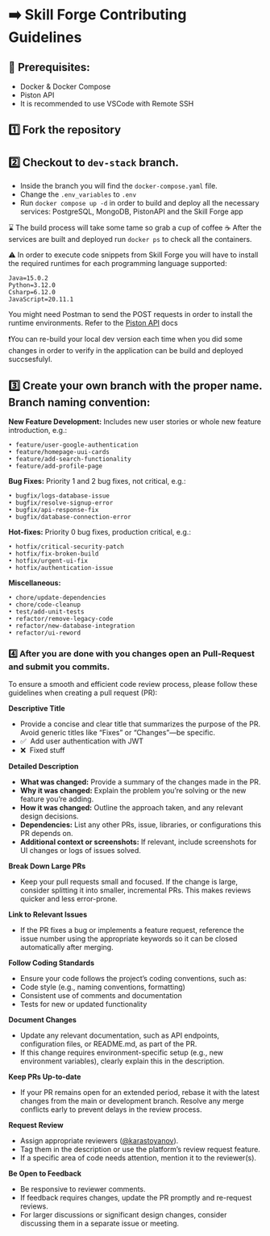 
# ➡️ Skill Forge Contributing Guidelines

## 📝 Prerequisites:
* Docker & Docker Compose
* Piston API
* It is recommended to use VSCode with Remote SSH

## 1️⃣ Fork the repository

## 2️⃣ Checkout to `dev-stack` branch.
* Inside the branch you will find the `docker-compose.yaml` file. 
* Change the `.env_variables` to `.env`
* Run `docker compose up -d` in order to build and deploy all the necessary services: PostgreSQL, MongoDB, PistonAPI and the Skill Forge app 

⌛ The build process will take some tame so grab a cup of coffee ☕
After the services are built and deployed run `docker ps` to check all the containers.

⚠️ In order to execute code snippets from Skill Forge you will have to install the required runtimes for each programming language supported: 
```
Java=15.0.2
Python=3.12.0
Csharp=6.12.0
JavaScript=20.11.1
```

You might need Postman to send the POST requests in order to install the runtime environments. Refer to the [Piston API](https://github.com/engineer-man/piston) docs 

❗You can re-build your local dev version each time when you did some changes in order to verify in the application can be build and deployed succsesfulyl. 

## 3️⃣ Create your own branch with the proper name. Branch naming convention:

**New Feature Development:**
Includes new user stories or whole new feature introduction, e.g.:
```
• feature/user-google-authentication
• feature/homepage-uui-cards
• feature/add-search-functionality
• feature/add-profile-page
```
**Bug Fixes:**
Priority 1 and 2 bug fixes, not critical, e.g.:
```
• bugfix/logs-database-issue
• bugfix/resolve-signup-error
• bugfix/api-response-fix
• bugfix/database-connection-error
```
**Hot-fixes:**
Priority 0 bug fixes, production critical, e.g.:
```
• hotfix/critical-security-patch
• hotfix/fix-broken-build
• hotfix/urgent-ui-fix
• hotfix/authentication-issue
```

**Miscellaneous:**
```
• chore/update-dependencies
• chore/code-cleanup
• test/add-unit-tests
• refactor/remove-legacy-code
• refactor/new-database-integration
• refactor/ui-reword
```

### 4️⃣ After you are done with you changes open an Pull-Request and submit you commits. 

To ensure a smooth and efficient code review process, please follow these guidelines when creating a pull request (PR):

**Descriptive Title**
* Provide a concise and clear title that summarizes the purpose of the PR. Avoid generic titles like “Fixes” or “Changes”—be specific.
* ✅  Add user authentication with JWT
*  ❌  Fixed stuff

**Detailed Description**
* **What was changed:** Provide a summary of the changes made in the PR.
* **Why it was changed:** Explain the problem you’re solving or the new feature you’re adding.
* **How it was changed:** Outline the approach taken, and any relevant design decisions.
* **Dependencies:** List any other PRs, issue, libraries, or configurations this PR depends on.
* **Additional context or screenshots:** If relevant, include screenshots for UI changes or logs of issues solved.

**Break Down Large PRs**
* Keep your pull requests small and focused. If the change is large, consider splitting it into smaller, incremental PRs. This makes reviews quicker and less error-prone.

**Link to Relevant Issues**
* If the PR fixes a bug or implements a feature request, reference the issue number using the appropriate keywords so it can be closed automatically after merging.

**Follow Coding Standards**
* Ensure your code follows the project’s coding conventions, such as:
* Code style (e.g., naming conventions, formatting)
* Consistent use of comments and documentation
* Tests for new or updated functionality

**Document Changes**
* Update any relevant documentation, such as API endpoints, configuration files, or README.md, as part of the PR.
* If this change requires environment-specific setup (e.g., new environment variables), clearly explain this in the description.

**Keep PRs Up-to-date**
* If your PR remains open for an extended period, rebase it with the latest changes from the main or development branch. Resolve any merge conflicts early to prevent delays in the review process.

**Request Review**
* Assign appropriate reviewers ([@karastoyanov](https://github.com/karastoyanov)).
* Tag them in the description or use the platform’s review request feature.
* If a specific area of code needs attention, mention it to the reviewer(s).

**Be Open to Feedback**
* Be responsive to reviewer comments.
* If feedback requires changes, update the PR promptly and re-request reviews.
* For larger discussions or significant design changes, consider discussing them in a separate issue or meeting.
